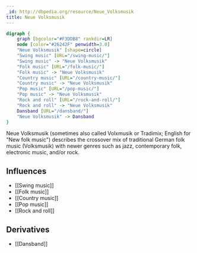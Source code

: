 ```yaml
---
_id: http://dbpedia.org/resource/Neue_Volksmusik
title: Neue Volksmusik
---
```


```dot
digraph {
	graph [bgcolor="#F3DDB8" rankdir=LR]
	node [color="#26242F" penwidth=3.0]
	"Neue Volksmusik" [shape=circle]
	"Swing music" [URL="/swing-music/"]
	"Swing music" -> "Neue Volksmusik"
	"Folk music" [URL="/folk-music/"]
	"Folk music" -> "Neue Volksmusik"
	"Country music" [URL="/country-music/"]
	"Country music" -> "Neue Volksmusik"
	"Pop music" [URL="/pop-music/"]
	"Pop music" -> "Neue Volksmusik"
	"Rock and roll" [URL="/rock-and-roll/"]
	"Rock and roll" -> "Neue Volksmusik"
	Dansband [URL="/dansband/"]
	"Neue Volksmusik" -> Dansband
}
```

Neue Volksmusik (sometimes also called Volxmusik or Tradimix; English for "New folk music") describes the crossover mix of traditional German folk music (Volksmusik) with newer genres such as jazz, contemporary folk, electronic music, and/or rock.

## Influences

- [[Swing music]]
- [[Folk music]]
- [[Country music]]
- [[Pop music]]
- [[Rock and roll]]

## Derivatives

- [[Dansband]]
